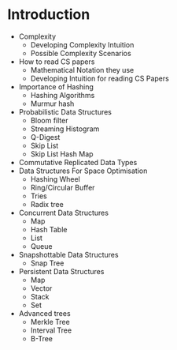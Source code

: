 # Introduction

* Complexity
  * Developing Complexity Intuition
  * Possible Complexity Scenarios
* How to read CS papers
  * Mathematical Notation they use
  * Developing Intuition for reading CS Papers
* Importance of Hashing
  * Hashing Algorithms
  * Murmur hash
* Probabilistic Data Structures
  * Bloom filter
  * Streaming Histogram
  * Q-Digest
  * Skip List
  * Skip List Hash Map
* Commutative Replicated Data Types
* Data Structures For Space Optimisation
  * Hashing Wheel
  * Ring/Circular Buffer
  * Tries
  * Radix tree
* Concurrent Data Structures
  * Map
  * Hash Table
  * List
  * Queue
* Snapshottable Data Structures
  * Snap Tree
* Persistent Data Structures
  * Map
  * Vector
  * Stack
  * Set
* Advanced trees
  * Merkle Tree
  * Interval Tree
  * B-Tree
